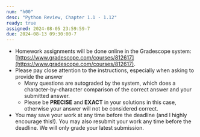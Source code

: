 ```yaml
---
num: "h00"
desc: "Python Review, Chapter 1.1 - 1.12"
ready: true
assigned: 2024-08-05 23:59:59-7
due: 2024-08-13 09:30:00-7
---
```


* Homework assignments will be done online in the Gradescope system: [https://www.gradescope.com/courses/812617](https://www.gradescope.com/courses/812617).
* Please pay close attention to the instructions, especially when asking to provide the answer
	* Many questions are autograded by the system, which does a character-by-character comparison of the correct answer and your submitted answer.
	* Please be **PRECISE** and **EXACT** in your solutions in this case, otherwise your answer will not be considered correct.
* You may save your work at any time before the deadline (and I highly encourage this!). You may also resubmit your work any time before the deadline. We will only grade your latest submission.
